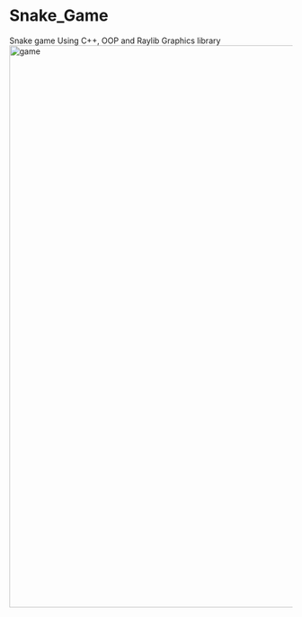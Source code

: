 # Snake_Game
Snake game Using C++, OOP and Raylib Graphics library
<img width="1000" alt="game" src="https://github.com/abdallahkhairy/Snake_Game/assets/36454981/75032d91-3d76-489a-a139-03c28cfb22fe">
